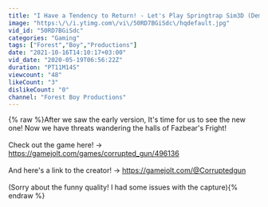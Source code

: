 ```yaml
---
title: "I Have a Tendency to Return! - Let's Play Springtrap Sim3D (Demo Version 2)"
image: "https:\/\/i.ytimg.com\/vi\/50RD7BGiSdc\/hqdefault.jpg"
vid_id: "50RD7BGiSdc"
categories: "Gaming"
tags: ["Forest","Boy","Productions"]
date: "2021-10-16T14:10:17+03:00"
vid_date: "2020-05-19T06:56:22Z"
duration: "PT11M14S"
viewcount: "48"
likeCount: "3"
dislikeCount: "0"
channel: "Forest Boy Productions"
---
```

{% raw %}After we saw the early version, It's time for us to see the new one! Now we have threats wandering the halls of Fazbear's Fright!<br /><br />Check out the game here! → <a rel="nofollow" target="blank" href="https://gamejolt.com/games/corrupted_gun/496136">https://gamejolt.com/games/corrupted_gun/496136</a><br /><br />And here's a link to the creator! → <a rel="nofollow" target="blank" href="https://gamejolt.com/@Corruptedgun">https://gamejolt.com/@Corruptedgun</a><br /><br />(Sorry about the funny quality! I had some issues with the capture){% endraw %}
